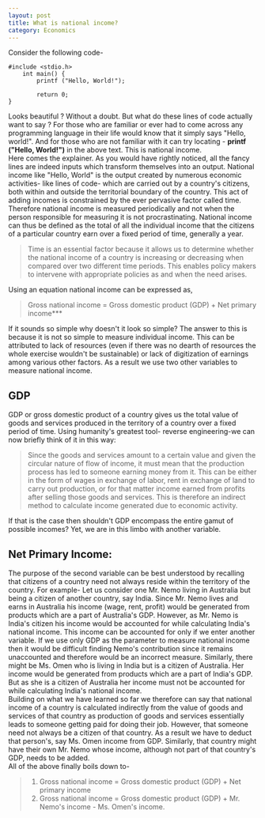 ```yaml
---
layout: post
title: What is national income?
category: Economics
---
```

Consider the following code-
```
#include <stdio.h>
	int main() {
		printf ("Hello, World!");

        return 0;
}
```

Looks beautiful ? Without a doubt. But what do these lines of code actually want to say ? For those who are familiar or ever had to come across any programming language in their life would know that it simply says "Hello, world!".  And for those who are not familiar with it can try locating - **printf ("Hello, World!")** in the above text. This is national income. <br>
Here comes the explainer. As you would have rightly noticed, all the fancy lines are indeed inputs which transform themselves into an output. National income like "Hello, World" is the output created by numerous economic activities-  like lines of code- which are carried out by a country's citizens, both within and outside the territorial boundary of the country. This act of adding incomes is constrained by the ever pervasive factor called time. Therefore national income is measured periodically and not when the person responsible for measuring it is not procrastinating. National income can thus be defined as the total of all the individual income that the citizens of a particular country earn over a fixed period of time, generally a year.<br>
>Time is an essential factor because it allows us to determine whether the national income of a country is increasing or decreasing when compared over two different time periods. This enables policy makers to intervene with appropriate policies as and when the need arises.

Using an equation national income can be expressed as,

> Gross national income = Gross domestic product (GDP) + Net primary income***

If it sounds so simple why doesn't it look so simple? The answer to this is because it is not so simple to measure individual income. This can be attributed to lack of resources (even if there was no dearth of resources the whole exercise wouldn't be sustainable) or lack of digitization of earnings among various other factors. As a result we use two other variables to measure national income.<br>
## GDP
GDP or gross domestic product of a country gives us the total value of goods and services produced in the territory of a country over a fixed period of time. Using humanity's greatest tool- reverse engineering-we can now briefly think of it in this way:
>Since the goods and services amount to a certain value and given the circular nature of flow of income, it must mean that the production process has led to someone earning money from it. This can be either in the form of wages in exchange of labor, rent in exchange of land to carry out production, or for that matter income earned from profits after selling those goods and services. This is therefore an indirect method to calculate income generated due to economic activity.

If that is the case then shouldn't GDP encompass the entire gamut of possible incomes? Yet, we are in this limbo with another variable. <br>
## Net Primary Income:
The purpose of the second variable can be best understood by recalling that citizens of a country need not always reside within the territory of the country. For example- Let us consider one Mr. Nemo living in Australia but being a citizen of another country, say India. Since Mr. Nemo lives and earns in Australia his income (wage, rent, profit) would be generated from products which are a part of Australia's GDP. However, as Mr. Nemo is India's citizen his income would be accounted for while calculating India's national income. This income can be accounted for only if we enter another variable. If we use only GDP as the parameter to measure national income then it would be difficult finding Nemo's contribution since it remains unaccounted and therefore would be an incorrect measure. Similarly, there might be Ms. Omen who is living in India but is a citizen of Australia. Her income would be generated from products which are a part of India's GDP. But as she is a citizen of Australia her income must not be accounted for while calculating India's national income.<br>
Building on what we have learned so far we therefore can say that national income of a country is calculated indirectly from the value of goods and services of that country as production of goods and services essentially leads to someone getting paid for doing their job. However, that someone need not always be a citizen of that country. As a result we have to deduct that person's, say Ms. Omen income from GDP. Similarly, that country might have their own Mr. Nemo whose income, although not part of that country's GDP, needs to be added.<br>
All of the above finally boils down to-
>1. Gross national income = Gross domestic product (GDP) + Net primary income
>2. Gross national income = Gross domestic product (GDP) + Mr. Nemo's income - Ms. Omen's income.


